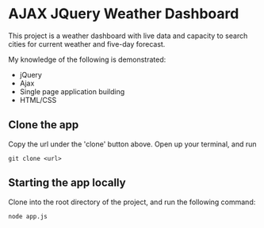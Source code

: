 # AJAX JQuery Weather Dashboard

This project is a weather dashboard with live data and capacity to search cities for current weather and five-day forecast. 

My knowledge of the following is demonstrated: 

- jQuery 
- Ajax 
- Single page application building 
- HTML/CSS

## Clone the app 

Copy the url under the 'clone' button above. Open up your terminal, and run 

```git clone <url>```

## Starting the app locally

Clone into the root directory of the project, and run the following command:

```
node app.js
```

